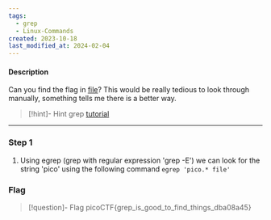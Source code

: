 ```yaml
---
tags:
  - grep
  - Linux-Commands
created: 2023-10-18
last_modified_at: 2024-02-04
---
```

#### Description

Can you find the flag in [file](https://jupiter.challenges.picoctf.org/static/495d43ee4a2b9f345a4307d053b4d88d/file)? This would be really tedious to look through manually, something tells me there is a better way.

> [!hint]- Hint
> grep [tutorial](https://ryanstutorials.net/linuxtutorial/grep.php)


---

### Step 1
1. Using egrep (grep with regular expression 'grep -E') we can look for the string 'pico' using the following command `egrep 'pico.* file'`


### Flag
> [!question]- Flag
> picoCTF{grep_is_good_to_find_things_dba08a45}







